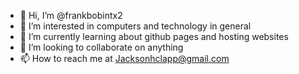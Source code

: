 - 👋 Hi, I’m @frankbobintx2
- 👀 I’m interested in computers and technology in general
- 🌱 I’m currently learning about github pages and hosting websites
- 💞️ I’m looking to collaborate on anything
- 📫 How to reach me at Jacksonhclapp@gmail.com

<!---
frankbobintx2/frankbobintx2 is a ✨ special ✨ repository because its `README.md` (this file) appears on your GitHub profile.
You can click the Preview link to take a look at your changes.
--->
